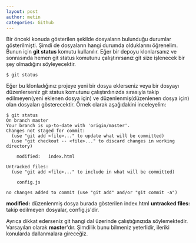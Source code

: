 ```yaml
---
layout: post
author: metin
categories: Github
---
```


Bir önceki konuda gösterilen şekilde dosyaların bulunduğu durumlar gösterilmişti. Şimdi de dosyaların hangi durumda olduklarını öğrenelim. Bunun için **git status** komutu kullanılır. Eğer bir depoyu klonlarsanız ve sonrasında hemen git status komutunu çalıştırırsanız git size işlenecek bir şey olmadığını söyleyecektir.

	$ git status

Eğer bu klonladığınız projeye yeni bir dosya eklerseniz veya bir dosyayı düzenlerseniz git status komutunu çalıştırdınızda sırasıyla takip edilmeyen(yeni eklenen dosya için) ve düzenlenmiş(düzenlenen dosya için) olan dosyaları gösterecektir. Örnek olarak aşağıdakini inceleyelim:

	$ git status
	On branch master
	Your branch is up-to-date with 'origin/master'.
	Changes not staged for commit:
	  (use "git add <file>..." to update what will be committed)
	  (use "git checkout -- <file>..." to discard changes in working directory)

		modified:   index.html

	Untracked files:
	  (use "git add <file>..." to include in what will be committed)

		config.js

	no changes added to commit (use "git add" and/or "git commit -a")


**modified:** düzenlenmiş dosya burada gösterilen index.html
**untracked files:** takip edilmeyen dosyalar, config.js'dir.

Ayrıca dikkat ederseniz git hangi dal üzerinde çalıştığınızıda söylemektedir. Varsayılan olarak **master**'dır. Şimdilik bunu bilmeniz yeterlidir, ileriki konularda dallanmalara gireceğiz.  